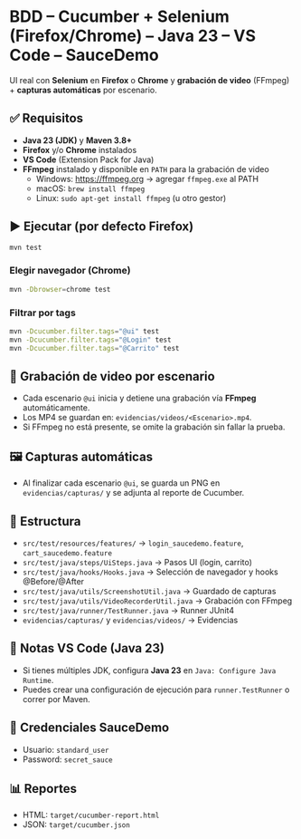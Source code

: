 # BDD – Cucumber + Selenium (Firefox/Chrome) – Java 23 – VS Code – SauceDemo
UI real con **Selenium** en **Firefox** o **Chrome** y **grabación de video** (FFmpeg) + **capturas automáticas** por escenario.

## ✅ Requisitos
- **Java 23 (JDK)** y **Maven 3.8+**
- **Firefox** y/o **Chrome** instalados
- **VS Code** (Extension Pack for Java)
- **FFmpeg** instalado y disponible en `PATH` para la grabación de video
  - Windows: https://ffmpeg.org → agregar `ffmpeg.exe` al PATH
  - macOS: `brew install ffmpeg`
  - Linux: `sudo apt-get install ffmpeg` (u otro gestor)

## ▶️ Ejecutar (por defecto Firefox)
```bash
mvn test
```
### Elegir navegador (Chrome)
```bash
mvn -Dbrowser=chrome test
```
### Filtrar por tags
```bash
mvn -Dcucumber.filter.tags="@ui" test
mvn -Dcucumber.filter.tags="@Login" test
mvn -Dcucumber.filter.tags="@Carrito" test
```

## 🎥 Grabación de video por escenario
- Cada escenario `@ui` inicia y detiene una grabación vía **FFmpeg** automáticamente.
- Los MP4 se guardan en: `evidencias/videos/<Escenario>.mp4`.
- Si FFmpeg no está presente, se omite la grabación sin fallar la prueba.

## 🖼️ Capturas automáticas
- Al finalizar cada escenario `@ui`, se guarda un PNG en `evidencias/capturas/` y se adjunta al reporte de Cucumber.

## 📁 Estructura
- `src/test/resources/features/` → `login_saucedemo.feature`, `cart_saucedemo.feature`
- `src/test/java/steps/UiSteps.java` → Pasos UI (login, carrito)
- `src/test/java/hooks/Hooks.java` → Selección de navegador y hooks @Before/@After
- `src/test/java/utils/ScreenshotUtil.java` → Guardado de capturas
- `src/test/java/utils/VideoRecorderUtil.java` → Grabación con FFmpeg
- `src/test/java/runner/TestRunner.java` → Runner JUnit4
- `evidencias/capturas/` y `evidencias/videos/` → Evidencias

## 🔧 Notas VS Code (Java 23)
- Si tienes múltiples JDK, configura **Java 23** en `Java: Configure Java Runtime`.
- Puedes crear una configuración de ejecución para `runner.TestRunner` o correr por Maven.

## 🔐 Credenciales SauceDemo
- Usuario: `standard_user`
- Password: `secret_sauce`

## 📊 Reportes
- HTML: `target/cucumber-report.html`
- JSON: `target/cucumber.json`